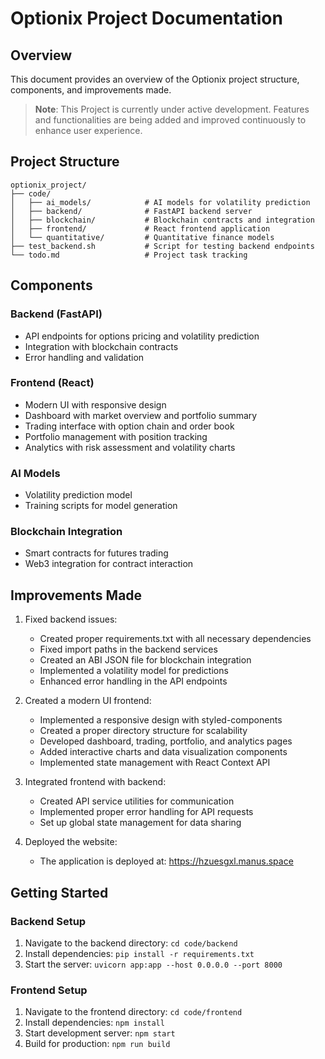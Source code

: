 # Optionix Project Documentation

## Overview
This document provides an overview of the Optionix project structure, components, and improvements made.

> **Note**: This Project is currently under active development. Features and functionalities are being added and improved continuously to enhance user experience.

## Project Structure

```
optionix_project/
├── code/
│   ├── ai_models/            # AI models for volatility prediction
│   ├── backend/              # FastAPI backend server
│   ├── blockchain/           # Blockchain contracts and integration
│   ├── frontend/             # React frontend application
│   └── quantitative/         # Quantitative finance models
├── test_backend.sh           # Script for testing backend endpoints
└── todo.md                   # Project task tracking
```

## Components

### Backend (FastAPI)
- API endpoints for options pricing and volatility prediction
- Integration with blockchain contracts
- Error handling and validation

### Frontend (React)
- Modern UI with responsive design
- Dashboard with market overview and portfolio summary
- Trading interface with option chain and order book
- Portfolio management with position tracking
- Analytics with risk assessment and volatility charts

### AI Models
- Volatility prediction model
- Training scripts for model generation

### Blockchain Integration
- Smart contracts for futures trading
- Web3 integration for contract interaction

## Improvements Made

1. Fixed backend issues:
   - Created proper requirements.txt with all necessary dependencies
   - Fixed import paths in the backend services
   - Created an ABI JSON file for blockchain integration
   - Implemented a volatility model for predictions
   - Enhanced error handling in the API endpoints

2. Created a modern UI frontend:
   - Implemented a responsive design with styled-components
   - Created a proper directory structure for scalability
   - Developed dashboard, trading, portfolio, and analytics pages
   - Added interactive charts and data visualization components
   - Implemented state management with React Context API

3. Integrated frontend with backend:
   - Created API service utilities for communication
   - Implemented proper error handling for API requests
   - Set up global state management for data sharing

4. Deployed the website:
   - The application is deployed at: https://hzuesgxl.manus.space

## Getting Started

### Backend Setup
1. Navigate to the backend directory: `cd code/backend`
2. Install dependencies: `pip install -r requirements.txt`
3. Start the server: `uvicorn app:app --host 0.0.0.0 --port 8000`

### Frontend Setup
1. Navigate to the frontend directory: `cd code/frontend`
2. Install dependencies: `npm install`
3. Start development server: `npm start`
4. Build for production: `npm run build`